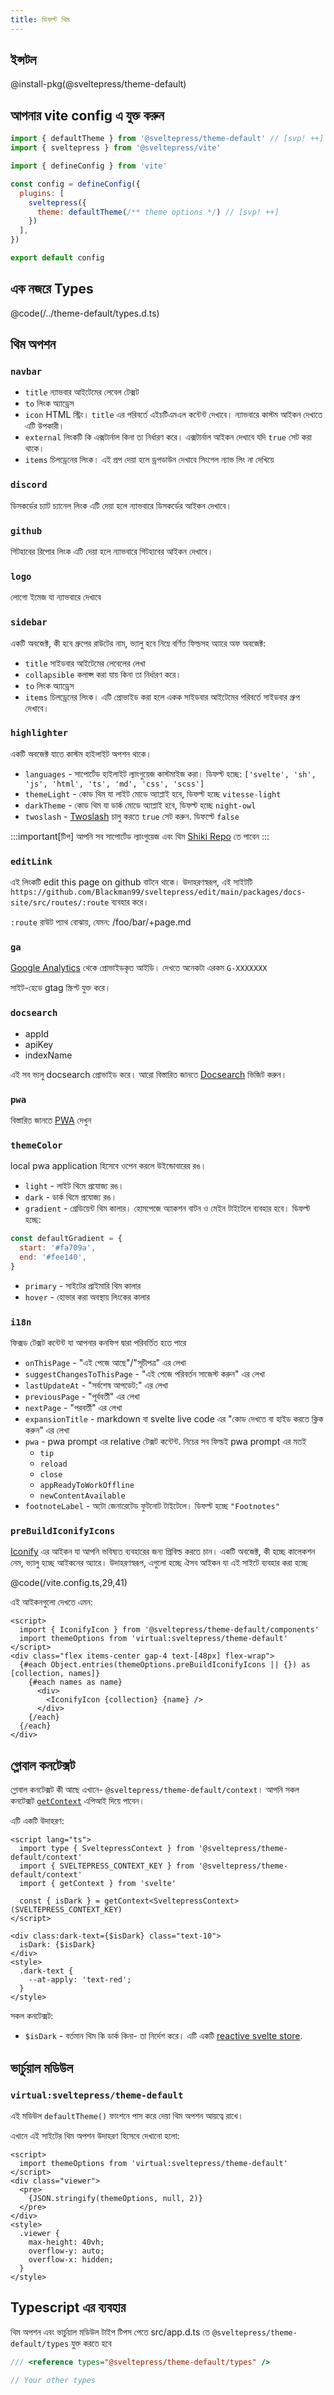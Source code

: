 ```yaml
---
title: ডিফল্ট থিম
---
```


## ইন্সটল

@install-pkg(@sveltepress/theme-default)

## আপনার vite config এ যুক্ত করুন

```js title="vite.config.(js|ts)"
import { defaultTheme } from '@sveltepress/theme-default' // [svp! ++]
import { sveltepress } from '@sveltepress/vite'

import { defineConfig } from 'vite'

const config = defineConfig({
  plugins: [
    sveltepress({
      theme: defaultTheme(/** theme options */) // [svp! ++]
    })
  ],
})

export default config
```

## এক নজরে Types

@code(/../theme-default/types.d.ts)

## থিম অপশন

### `navbar`

* `title`
  ন্যাভবার আইটেমের লেবেল টেক্সট
* `to`
  লিংক অ্যাড্রেস
* `icon`
  HTML স্ট্রিং। `title` এর পরিবর্তে এইচটিএমএল কন্টেন্ট দেখাবে। ন্যাভবারে কাস্টম আইকন দেখাতে এটি উপকারী।
* `external`
  লিংকটি কি এক্সটার্নাল কিনা তা নির্ধারণ করে।
  এক্সটার্নাল আইকন দেখাবে যদি `true` সেট করা থাকে।
* `items`
  চিলড্রেনের লিংক। এই প্রপ দেয়া হলে ড্রপডাউন দেখাবে সিংগেল ন্যাভ লিং না দেখিয়ে

### `discord`
ডিসকর্ডের চ্যাট চ্যানেল লিংক
এটি দেয়া হলে ন্যাভবারে ডিসকর্ডের আইকন দেখাবে।

### `github`
গিটহাবের রিপোর লিংক
এটি দেয়া হলে ন্যাভবারে গিটহাবের আইকন দেখাবে।

### `logo`

লোগো ইমেজ
যা ন্যাভবারে দেখাবে

### `sidebar`

একটি অবজেক্ট, কী হবে গ্রুপের রাউটের নাম, ভ্যালু হবে নিম্নে বর্ণিত ফিল্ডসহ অ্যারে অফ অবজেক্ট:

* `title`
  সাইডবার আইটেমের লেবেলের লেখা
* `collapsible`
  কলাপ্স করা যায় কিনা তা নির্ধারণ করে।
* `to`
  লিংক অ্যাড্রেস
* `items`
  চিলড্রেনের লিংক। এটি প্রোভাইড করা হলে একক সাইডবার আইটেমের পরিবর্তে সাইডবার গ্রুপ দেখাবে।

### `highlighter`

একটি অবজেক্ট যাতে কাস্টম হাইলাইট অপশন থাকে।

* `languages` - সাপোর্টেড হাইলাইট ল্যাংগুয়েজ কাস্টমাইজ করা।
ডিফল্ট হচ্ছে: `['svelte', 'sh', 'js', 'html', 'ts', 'md', 'css', 'scss']`
* `themeLight` - কোড থিম যা লাইট মোডে অ্যাপ্লাই হবে, ডিফল্ট হচ্ছে `vitesse-light`
* `darkTheme` - কোড থিম যা ডার্ক মোডে অ্যাপ্লাই হবে, ডিফল্ট হচ্ছে `night-owl`
* `twoslash` -  [Twoslash](/guide/default-theme/twoslash/) চালু করতে `true` সেট করুন. ডিফল্টে `false`

:::important[টিপ]
আপনি সব সাপোর্টেড ল্যাংগুয়েজ এবং থিম [Shiki Repo](https://github.com/shikijs/shiki) তে পাবেন
:::

### `editLink`

এই লিংকটি edit this page on github বাটনে থাকে।
উদাহরণস্বরূপ, এই সাইটটি `https://github.com/Blackman99/sveltepress/edit/main/packages/docs-site/src/routes/:route` ব্যবহার করে।

`:route` রাউট প্যাথ বোঝায়, যেমন: /foo/bar/+page.md

### `ga`

[Google Analytics](https://analytics.google.com/) থেকে প্রোভাইডকৃত আইডি।
দেখতে অনেকটা এরকম `G-XXXXXXX`

সাইট-হেডে gtag স্ক্রিপ্ট যুক্ত করে।

### `docsearch`

* appId
* apiKey
* indexName

এই সব ভ্যলু docsearch প্রোভাইড করে।
আরো বিস্তারিত জানতে [Docsearch](https://docsearch.algolia.com/) ভিজিট করুন।

### `pwa`

বিস্তারিত জানতে [PWA](/guide/default-theme/pwa/) দেখুন

### `themeColor`

local pwa application হিসেবে ওপেন করলে উইন্ডোবারের রঙ।

* `light` - লাইট থিমে প্রযোজ্য রঙ।
* `dark` - ডার্ক থিমে প্রযোজ্য রঙ।
* `gradient` - গ্রেডিয়েন্ট থিম কালার। হোমপেজে অ্যাকশন বাটন ও মেইন টাইটেলে ব্যবহার হবে। ডিফল্ট হচ্ছে:
```js
const defaultGradient = {
  start: '#fa709a',
  end: '#fee140',
}
```
* `primary` - সাইটের প্রাইমারি থিম কালার
* `hover` - হোভার করা অবস্থায় লিংকের কালার

### `i18n`

ফিক্সড টেক্সট কন্টেন্ট যা আপনার কনফিগ দ্বারা পরিবর্তিত হতে পারে

* `onThisPage` -  "এই পেজে আছে"/"সূচীপত্র" এর লেখা
* `suggestChangesToThisPage` - "এই পেজে পরিবর্তন সাজেস্ট করুন" এর লেখা
* `lastUpdateAt` - "সর্বশেষ আপডেট:" এর লেখা
* `previousPage` - "পূর্ববর্তী" এর লেখা
* `nextPage` - "পরবর্তী" এর লেখা
* `expansionTitle` - markdown বা svelte live code এর "কোড দেখতে বা হাইড করতে ক্লিক করুন" এর লেখা
* `pwa` - pwa prompt এর relative টেক্সট কন্টেন্ট. নিচের সব ফিল্ডই pwa prompt এর মতই
  * `tip`
  * `reload`
  * `close`
  * `appReadyToWorkOffline`
  * `newContentAvailable`
* `footnoteLabel` - অটো জেনারেটেড ফুটনোট টাইটেলে। ডিফল্ট হচ্ছে `"Footnotes"`

### `preBuildIconifyIcons`

[Iconify](https://iconify.design/) এর আইকন যা আপনি ভবিষ্যত ব্যবহারের জন্য প্রিবিল্ড করতে চান।
একটি অবজেক্ট, কী হচ্ছে কালেকশন নেম, ভ্যালু হচ্ছে আইকনের অ্যারে।
উদাহরণস্বরূপ, এগুলো হচ্ছে ঐসব আইকন যা এই সাইটে ব্যবহার করা হচ্ছে

@code(/vite.config.ts,29,41)

এই আইকনগুলো দেখতে এমন:

```svelte live
<script>
  import { IconifyIcon } from '@sveltepress/theme-default/components'
  import themeOptions from 'virtual:sveltepress/theme-default'
</script>
<div class="flex items-center gap-4 text-[48px] flex-wrap">
  {#each Object.entries(themeOptions.preBuildIconifyIcons || {}) as [collection, names]}
    {#each names as name}
      <div>
        <IconifyIcon {collection} {name} />
      </div>
    {/each}
  {/each}
</div>
```

## গ্লোবাল কনটেক্সট

গ্লোবাল কনটেক্সট কী আছে এখানে- `@sveltepress/theme-default/context`। আপনি সকল কনটেক্সট [`getContext`](https://svelte.dev/docs/svelte#getcontext) এপিআই দিয়ে পাবেন।

এটি একটি উদাহরণ:
```svelte live
<script lang="ts">
  import type { SveltepressContext } from '@sveltepress/theme-default/context'
  import { SVELTEPRESS_CONTEXT_KEY } from '@sveltepress/theme-default/context'
  import { getContext } from 'svelte'

  const { isDark } = getContext<SveltepressContext>(SVELTEPRESS_CONTEXT_KEY)
</script>

<div class:dark-text={$isDark} class="text-10">
  isDark: {$isDark}
</div>
<style>
  .dark-text {
    --at-apply: 'text-red';
  }
</style>
```

সকল কনটেক্সট:
* `$isDark` - বর্তমান থিম কি ডার্ক কিনা- তা নির্দেশ করে। এটি একটি [reactive svelte store](https://svelte.dev/docs/svelte-store).

## ভার্চুয়াল মডিউল

### `virtual:sveltepress/theme-default`

এই মডিউল `defaultTheme()` ফাংশনে পাস করে দেয়া থিম অপশন আয়ত্বে রাখে।

এখানে এই সাইটের থিম অপশন উদাহরণ হিসেবে দেখানো হলো:

```svelte live
<script>
  import themeOptions from 'virtual:sveltepress/theme-default'
</script>
<div class="viewer">
  <pre>
    {JSON.stringify(themeOptions, null, 2)}
  </pre>
</div>
<style>
  .viewer {
    max-height: 40vh;
    overflow-y: auto;
    overflow-x: hidden;
  }
</style>
```

## Typescript এর ব্যবহার

থিম অপশন এবং ভার্চুয়াল মডিউল টাইপ টিপস পেতে src/app.d.ts তে `@sveltepress/theme-default/types` যুক্ত করতে হবে

```ts title="/src/app.d.ts"
/// <reference types="@sveltepress/theme-default/types" />

// Your other types
```
